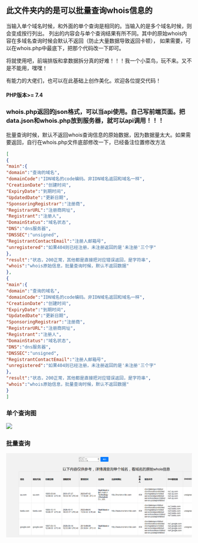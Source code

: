 ## 此文件夹内的是可以批量查询whois信息的

当输入单个域名时候，和外面的单个查询是相同的。当输入的是多个域名时候，则会变成按行列出。
列出的内容会与单个查询结果有所不同。其中的原始whois内容在多域名查询时候会默认不返回（防止大量数据导致返回卡顿），
如果需要，可以在whois.php中最底下，把那个代码改一下即可。

将就使用吧，前端排版和拿数据拆分真的好难！！！我一个小菜鸟，玩不来。又不是不能用，嘿嘿！

有能力的大佬们，也可以在此基础上创作美化。欢迎各位提交代码！

#### PHP版本>= 7.4

### whois.php返回的json格式，可以当api使用。自己写前端页面。把data.json和whois.php放到服务器，就可以api调用！！！

批量查询时候，默认不返回whois查询信息的原始数据，因为数据量太大。如果需要返回，自行在whois.php文件底部修改一下，已经备注位置修改方法

``` json
[
{
"main":{
"domain":"查询的域名",
"domainCode":"IDN域名的code编码。非IDN域名返回和域名一样",
"CreationDate":"创建时间",
"ExpiryDate":"到期时间",
"UpdatedDate":"更新日期",
"SponsoringRegistrar":"注册商",
"RegistrarURL":"注册商网址",
"Registrant":"注册人",
"DomainStatus":"域名状态",
"DNS":"dns服务器",
"DNSSEC":"unsigned",
"RegistrantContactEmail":"注册人邮箱号",
"unregistered":"如果404则已经注册，未注册返回的是'未注册'三个字"
},
"result":"状态，200正常，其他都是直接把对应错误返回，是字符串",
"whois":"whois原始信息，批量查询时候，默认不返回数据" 
},
{
"main":{
"domain":"查询的域名",
"domainCode":"IDN域名的code编码。非IDN域名返回和域名一样",
"CreationDate":"创建时间",
"ExpiryDate":"到期时间",
"UpdatedDate":"更新日期",
"SponsoringRegistrar":"注册商",
"RegistrarURL":"注册商网址",
"Registrant":"注册人",
"DomainStatus":"域名状态",
"DNS":"dns服务器",
"DNSSEC":"unsigned",
"RegistrantContactEmail":"注册人邮箱号",
"unregistered":"如果404则已经注册，未注册返回的是'未注册'三个字"
},
"result":"状态，200正常，其他都是直接把对应错误返回，是字符串",
"whois":"whois原始信息，批量查询时候，默认不返回数据"
}
]
```

### 单个查询图
![](https://cdnjson.com/images/2023/07/18/whois.png)

### 批量查询
![](https://raw.githubusercontent.com/GitHubPangHu/image/main/plwhois.png)

